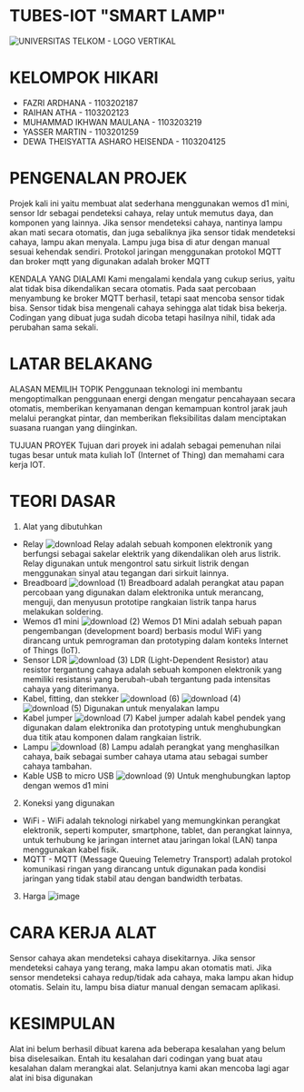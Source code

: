 # TUBES-IOT "SMART LAMP"

![UNIVERSITAS TELKOM - LOGO VERTIKAL](https://github.com/Wantenggt/TUBES-IOT/assets/146419439/0f25d0b8-5627-45ff-b266-a29cc4f6cb04)

# KELOMPOK HIKARI
* FAZRI ARDHANA - 1103202187
* RAIHAN ATHA - 1103202123
* MUHAMMAD IKHWAN MAULANA - 1103203219
* YASSER MARTIN - 1103201259
* DEWA THEISYATTA ASHARO HEISENDA - 1103204125

# PENGENALAN PROJEK
Projek kali ini yaitu membuat alat sederhana menggunakan wemos d1 mini, sensor ldr sebagai pendeteksi cahaya, relay untuk memutus daya, dan komponen yang lainnya. Jika sensor mendeteksi cahaya, nantinya lampu akan mati secara otomatis, dan juga sebaliknya jika sensor tidak mendeteksi cahaya, lampu akan menyala. Lampu juga bisa di atur dengan manual sesuai kehendak sendiri. Protokol jaringan menggunakan protokol MQTT dan broker mqtt yang digunakan adalah broker MQTT 

KENDALA YANG DIALAMI
Kami mengalami kendala yang cukup serius, yaitu alat tidak bisa dikendalikan secara otomatis. Pada saat percobaan menyambung ke broker MQTT berhasil, tetapi saat mencoba sensor tidak bisa. Sensor tidak bisa mengenali cahaya sehingga alat tidak bisa bekerja. Codingan yang dibuat juga sudah dicoba tetapi hasilnya nihil, tidak ada perubahan sama sekali. 

# LATAR BELAKANG
ALASAN MEMILIH TOPIK
Penggunaan teknologi ini membantu mengoptimalkan penggunaan energi dengan mengatur pencahayaan secara otomatis, memberikan kenyamanan dengan kemampuan kontrol jarak jauh melalui perangkat pintar, dan memberikan fleksibilitas dalam menciptakan suasana ruangan yang diinginkan.

TUJUAN PROYEK
Tujuan dari proyek ini adalah sebagai pemenuhan nilai tugas besar untuk mata kuliah IoT (Internet of Thing) dan memahami cara kerja IOT.

# TEORI DASAR
1. Alat yang dibutuhkan
* Relay ![download](https://github.com/Wantenggt/TUBES-IOT/assets/146419439/bcf08131-d9be-405f-b364-ca9c2d2ed712)
Relay adalah sebuah komponen elektronik yang berfungsi sebagai sakelar elektrik yang dikendalikan oleh arus listrik. Relay digunakan untuk mengontrol satu sirkuit listrik dengan menggunakan sinyal atau tegangan dari sirkuit lainnya.
* Breadboard ![download (1)](https://github.com/Wantenggt/TUBES-IOT/assets/146419439/656970f4-014f-4fc6-b094-a2c7584339e0)
Breadboard adalah perangkat atau papan percobaan yang digunakan dalam elektronika untuk merancang, menguji, dan menyusun prototipe rangkaian listrik tanpa harus melakukan soldering.
* Wemos d1 mini ![download (2)](https://github.com/Wantenggt/TUBES-IOT/assets/146419439/99fd7762-7dc8-4c4e-983c-9e573e33b9de)
Wemos D1 Mini adalah sebuah papan pengembangan (development board) berbasis modul WiFi yang dirancang untuk pemrograman dan prototyping dalam konteks Internet of Things (IoT).
* Sensor LDR ![download (3)](https://github.com/Wantenggt/TUBES-IOT/assets/146419439/80beeb9d-3d87-45a7-827d-9dea5ca2854e)
LDR (Light-Dependent Resistor) atau resistor tergantung cahaya adalah sebuah komponen elektronik yang memiliki resistansi yang berubah-ubah tergantung pada intensitas cahaya yang diterimanya.
* Kabel, fitting, dan stekker ![download (6)](https://github.com/Wantenggt/TUBES-IOT/assets/146419439/4f484893-9152-43b8-b153-6d312348e76b)
![download (4)](https://github.com/Wantenggt/TUBES-IOT/assets/146419439/b925ddcf-ab55-4968-8d48-593f3cef7d3f)
![download (5)](https://github.com/Wantenggt/TUBES-IOT/assets/146419439/8d92e187-9762-447e-8484-dbbfb15e6f65)
Digunakan untuk menyalakan lampu
* Kabel jumper ![download (7)](https://github.com/Wantenggt/TUBES-IOT/assets/146419439/13819b79-bc49-463c-b28d-e9ec1bed0d39)
Kabel jumper adalah kabel pendek yang digunakan dalam elektronika dan prototyping untuk menghubungkan dua titik atau komponen dalam rangkaian listrik.
* Lampu ![download (8)](https://github.com/Wantenggt/TUBES-IOT/assets/146419439/fcfe9d48-8861-4c3b-9664-c874f8d5d745)
Lampu adalah perangkat yang menghasilkan cahaya, baik sebagai sumber cahaya utama atau sebagai sumber cahaya tambahan.
* Kable USB to micro USB ![download (9)](https://github.com/Wantenggt/TUBES-IOT/assets/146419439/b287c330-1765-454a-93a9-1cc80b46f050)
Untuk menghubungkan laptop dengan wemos d1 mini

2. Koneksi yang digunakan
* WiFi - WiFi adalah teknologi nirkabel yang memungkinkan perangkat elektronik, seperti komputer, smartphone, tablet, dan perangkat lainnya, untuk terhubung ke jaringan internet atau jaringan lokal (LAN) tanpa menggunakan kabel fisik. 
* MQTT - MQTT (Message Queuing Telemetry Transport) adalah protokol komunikasi ringan yang dirancang untuk digunakan pada kondisi jaringan yang tidak stabil atau dengan bandwidth terbatas.

3. Harga
![image](https://github.com/Wantenggt/TUBES-IOT/assets/146419439/af6525d7-2842-4158-a76f-26bef08c067a)

# CARA KERJA ALAT
Sensor cahaya akan mendeteksi cahaya disekitarnya. Jika sensor mendeteksi cahaya yang terang, maka lampu akan otomatis mati. Jika sensor mendeteksi cahaya redup/tidak ada cahaya, maka lampu akan hidup otomatis. Selain itu, lampu bisa diatur manual dengan semacam aplikasi.

# KESIMPULAN
Alat ini belum berhasil dibuat karena ada beberapa kesalahan yang belum bisa diselesaikan. Entah itu kesalahan dari codingan yang buat atau kesalahan dalam merangkai alat. Selanjutnya kami akan mencoba lagi agar alat ini bisa digunakan 
